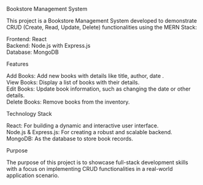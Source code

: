 Bookstore Management System<br/>

This project is a Bookstore Management System developed to demonstrate CRUD (Create, Read, Update, Delete) functionalities using the MERN Stack:<br/>

Frontend: React<br/>
Backend: Node.js with Express.js<br/>
Database: MongoDB<br/>

Features<br/>

Add Books: Add new books with details like title, author, date .<br/>
View Books: Display a list of books with their details.<br/>
Edit Books: Update book information, such as changing the date or other details.<br/>
Delete Books: Remove books from the inventory.<br/>

Technology Stack<br/>

React: For building a dynamic and interactive user interface.<br/>
Node.js & Express.js: For creating a robust and scalable backend.<br/>
MongoDB: As the database to store book records.<br/>

Purpose<br/>

The purpose of this project is to showcase full-stack development skills with a focus on implementing CRUD functionalities in a real-world application scenario.<br/>
